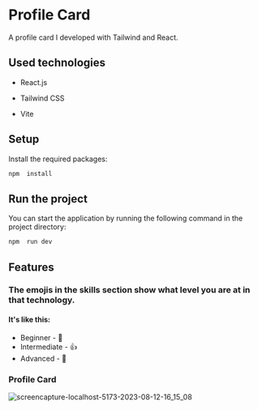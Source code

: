 # Profile Card

A profile card I developed with Tailwind and React.

## Used technologies

- React.js

- Tailwind CSS

- Vite

## Setup

Install the required packages:

``` bash
npm  install
```
## Run the project

You can start the application by running the following command in the project directory:

``` bash
npm  run dev
```

## Features

### The emojis in the skills section show what level you are at in that technology.
#### It's like this: 
- Beginner - 👶
- Intermediate - 👍  
- Advanced - 💪

### Profile Card

![screencapture-localhost-5173-2023-08-12-16_15_08](https://github.com/omerkr0/profile-card-tailwind/assets/90520911/d9b50c2d-bbc3-4857-be5a-a75424285009)




